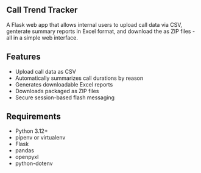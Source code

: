 ## Call Trend Tracker
A Flask web app that allows internal users to upload call data via CSV, genterate summary reports in Excel format, and download the as ZIP files - all in a simple web interface. 

## Features
- Upload call data as CSV
- Automatically summarizes call durations by reason
- Generates downloadable Excel reports
- Downloads packaged as ZIP files
- Secure session-based flash messaging

## Requirements
- Python 3.12+
- pipenv or virtualenv
- Flask
- pandas
- openpyxl
- python-dotenv

